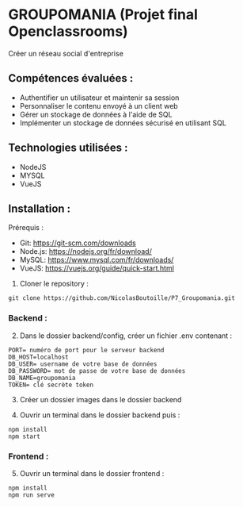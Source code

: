 # GROUPOMANIA (Projet final Openclassrooms)
Créer un réseau social d'entreprise

## Compétences évaluées :

* Authentifier un utilisateur et maintenir sa session
* Personnaliser le contenu envoyé à un client web
* Gérer un stockage de données à l'aide de SQL
* Implémenter un stockage de données sécurisé en utilisant SQL

## Technologies utilisées :

* NodeJS
* MYSQL
* VueJS

## Installation :

Prérequis :
* Git: https://git-scm.com/downloads
* Node.js: https://nodejs.org/fr/download/
* MySQL: https://www.mysql.com/fr/downloads/
* VueJS: https://vuejs.org/guide/quick-start.html

1. Cloner le repository :
```
git clone https://github.com/NicolasBoutoille/P7_Groupomania.git
```

### Backend :

2. Dans le dossier backend/config, créer un fichier .env contenant :
```
PORT= numéro de port pour le serveur backend
DB_HOST=localhost
DB_USER= username de votre base de données
DB_PASSWORD= mot de passe de votre base de données
DB_NAME=groupomania
TOKEN= clé secrète token
```

3. Créer un dossier images dans le dossier backend

4. Ouvrir un terminal dans le dossier backend puis :
```
npm install
npm start
```

### Frontend :

5. Ouvrir un terminal dans le dossier frontend :
```
npm install
npm run serve
```



